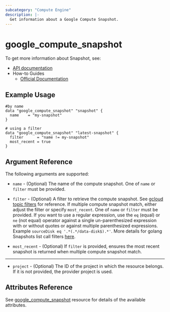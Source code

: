 ```yaml
---
subcategory: "Compute Engine"
description: |-
  Get information about a Google Compute Snapshot.
---
```


# google\_compute\_snapshot

To get more information about Snapshot, see:

* [API documentation](https://cloud.google.com/compute/docs/reference/rest/v1/snapshots)
* How-to Guides
    * [Official Documentation](https://cloud.google.com/compute/docs/disks/create-snapshots)

## Example Usage

```hcl
#by name 
data "google_compute_snapshot" "snapshot" {
  name    = "my-snapshot"
}

# using a filter
data "google_compute_snapshot" "latest-snapshot" {
  filter      = "name != my-snapshot"
  most_recent = true
}
```

## Argument Reference

The following arguments are supported:

* `name` - (Optional) The name of the compute snapshot. One of `name` or `filter` must be provided.

* `filter` - (Optional) A filter to retrieve the compute snapshot.
    See [gcloud topic filters](https://cloud.google.com/sdk/gcloud/reference/topic/filters) for reference.
    If multiple compute snapshot match, either adjust the filter or specify `most_recent`. One of `name` or `filter` must be provided.
    If you want to use a regular expression, use the `eq` (equal) or `ne` (not equal) operator against a single un-parenthesized expression with or without quotes or against multiple parenthesized expressions. Example `sourceDisk eq '.*(.*/data-disk$).*'`. More details for golang Snapshots list call filters [here](https://pkg.go.dev/google.golang.org/api/compute/v1#SnapshotsListCall.Filter).

* `most_recent` - (Optional) If `filter` is provided, ensures the most recent snapshot is returned when multiple compute snapshot match. 

- - -

* `project` - (Optional) The ID of the project in which the resource belongs.
    If it is not provided, the provider project is used.

## Attributes Reference

See [google_compute_snapshot](https://registry.terraform.io/providers/hashicorp/google/latest/docs/resources/compute_snapshot) resource for details of the available attributes.
